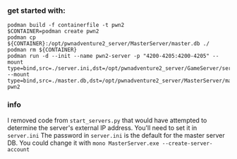 ### get started with:

```
podman build -f containerfile -t pwn2
$CONTAINER=podman create pwn2
podman cp ${CONTAINER}:/opt/pwnadventure2_server/MasterServer/master.db ./
podman rm ${CONTAINER}
podman run -d --init --name pwn2-server -p "4200-4205:4200-4205" --mount type=bind,src=./server.ini,dst=/opt/pwnadventure2_server/GameServer/server.ini,ro=true --mount type=bind,src=./master.db,dst=/opt/pwnadventure2_server/MasterServer/master.db pwn2
```

### info
I removed code from `start_servers.py` that would have attempted to determine the server's external IP address.
You'll need to set it in `server.ini`
The password in `server.ini` is the default for the master server DB. You could change it with `mono MasterServer.exe --create-server-account`
